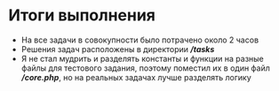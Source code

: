 # Итоги выполнения

+ На все задачи в совокупности было потрачено около 2 часов
+ Решения задач расположены в директории ***/tasks***
+ Я не стал мудрить и разделять константы и функции на разные файлы для
тестового задания, поэтому поместил их в один файл ***/core.php***, но на
реальных задачах лучше разделять логику
